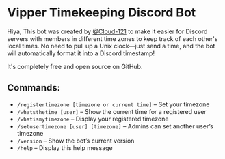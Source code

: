 # Vipper Timekeeping Discord Bot  

Hiya, This bot was created by [@Cloud-121](https://github.com/Cloud-121) to make it easier for Discord servers with members in different time zones to keep track of each other's local times. No need to pull up a Unix clock—just send a time, and the bot will automatically format it into a Discord timestamp!  

It's completely free and open source on GitHub.  

## Commands:  

- `/registertimezone [timezone or current time]` – Set your timezone  
- `/whatsthetime [user]` – Show the current time for a registered user  
- `/whatismytimezone` – Display your registered timezone  
- `/setusertimezone [user] [timezone]` – Admins can set another user’s timezone  
- `/version` – Show the bot’s current version  
- `/help` – Display this help message
